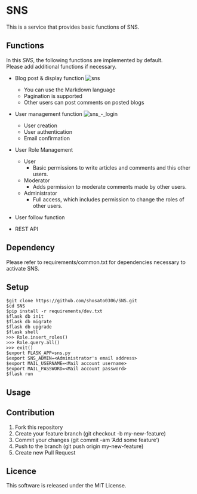 # SNS  

This is a service that provides basic functions of SNS.  

## Functions

In this *SNS*, the following functions are implemented by default.  
Please add additional functions if necessary.

* Blog post & display function
![sns](https://user-images.githubusercontent.com/38198918/50765746-3a217900-12ba-11e9-8dde-54c4e9e93611.png)

	* You can use the Markdown language
	* Pagination is supported
	* Other users can post comments on posted blogs
* User management function
![sns_-_login](https://user-images.githubusercontent.com/38198918/50765868-9be1e300-12ba-11e9-9358-3ce54567fea3.png)
	* User creation
	* User authentication 
	* Email confirmation
* User Role Management
	* User
		* Basic permissions to write articles and comments and this other users.
	* Moderator
		* Adds permission to moderate comments made by other users.
	* Administrator
		* Full access, which includes permission to change the roles of other users.

* User follow function
* REST API

## Dependency

Please refer to requirements/common.txt for dependencies necessary to activate SNS.

## Setup

```
$git clone https://github.com/shosato0306/SNS.git
$cd SNS
$pip install -r requirements/dev.txt
$flask db init
$flask db migrate
$flask db upgrade
$flask shell
>>> Role.insert_roles()
>>> Role.query.all()
>>> exit()
$export FLASK_APP=sns.py
$export SNS_ADMIN=<Administrator's email address>
$export MAIL_USERNAME=<Mail account username>
$export MAIL_PASSWORD=<Mail account password>
$flask run
```

## Usage

## Contribution
1. Fork this repository
2. Create your feature branch (git checkout -b my-new-feature)
3. Commit your changes (git commit -am ‘Add some feature’)
4. Push to the branch (git push origin my-new-feature)
5. Create new Pull Request

## Licence
This software is released under the MIT License.

